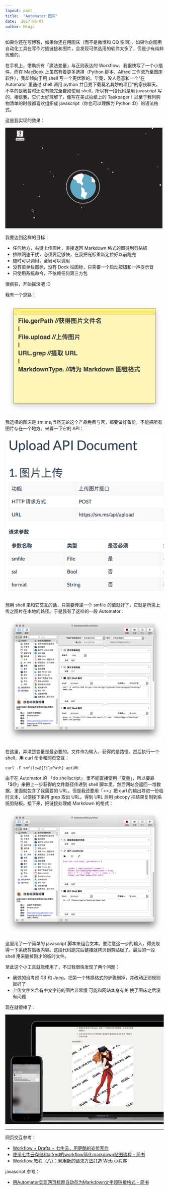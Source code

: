 ```yaml
---
layout: post
title:  "Automator 图床"
date:  2017-06-07
author: Minja
---
```


如果你还在写博客，如果你还在用图床（而不是微博和 QQ 空间），如果你企图用自动化工具在写作时插链接和图片，会发现可供选用的软件太多了，但是少有纯粹优雅的。

在手机上，借助拥有「魔法变量」与正则表达的 Workflow，我很快写了一个小插件。而在 MacBook 上虽然有着更多选择（Python 脚本、Alfred 工作流乃至图床软件），我却倾向于用 shell 写一个更优雅的。毕竟，没人愿意和一个“在 Automator 里通过 shell 调用 python 并且要下载莫名其妙的项目”的家伙聊天。不幸的是我暂时还没有能完全自如使用 shell，所以有一段代码是用 javascript 写的。相信我，它们太好理解了，像写在美式拍纸上的 Taskpaper！以至于我列购物清单的时候都喜欢组织成 javascript（你也可以理解为 Python :D）的语法格式。

这是我实现的效果：

![title](58f758d968cb3.gif)

我要达到这样的目标：

- 任何地方，右键上传图片，直接返回 Markdown 格式的图链到剪贴板
- 排除网速干扰，必须要足够快，在我把光标重新定位好以前跑完
- 随时可以调用，全局可以调用
- 没有菜单栏图标，没有 Dock 栏图标，只需要一个启动按钮和一声提示音
- 只使用系统命令，不依赖任何第三方包

很疯狂，开始摇滚吧 :D

我有一个思路：

![title](58f75b887a542.png)

我选择的图床是 sm.ms,当然无论这个产品免费与否，都要做好备份，不能把所有图片存在一个地方。来看一下它的 API：

![title](58f7614051bf1.png)

想用 shell 来和它交互的话，只需要传递一个 smfile 的值就好了，它就是所需上传之图片在本地的路径。于是我有了这样的一段 Automator：

![title](58f75bb1848de.png)

在这里，弄清楚变量是最必要的。文件作为输入，获得的是路径。然后执行一个 shell，用 curl 命令和网页交互：

```
curl -F smfile=@[FilePath] apiURL
```

由于在 Automator 的 「do shellscript」 里不能直接使用「变量」，所以要靠「$@」来把上一步获得的文件路径传递到 shell 脚本里。然后网站会返回一堆数据，里面就包含了我需要的 URL。但是我还要用「>>」把 curl 的输出导进一份临时文本，以便接下来用 grep 取出 URL。得到 URL 后用 pbcopy 把结果复制到系统剪贴板。接下来，把链接处理成 Markdown 的格式：

![title](58f75e5abf898.png)

这里用了一个简单的 javascript 脚本来组合文本。要注意这一步的输入，得先取得一下系统剪贴板内容。这段代码跑完后链接就拷贝到剪贴板了。最后的一段 shell 用来删掉刚才的临时文件。

至此这个小工具就能使用了，不过我很快发现了两个问题：

- 我做的没考虑 Gif 和 Jpeg，把第一个转换格式的步骤删掉，并改动正则规则就好了
- 上传文件名含有中文字符的图片非常慢 可能和网站本身有关 换了图床之后没有问题

现在就很棒了：

![title](58f7621c4df36.png)

****

网页交互参考：

- [Workflow + Drafts + 七牛云，用更酷的姿势写作](https://sspai.com/post/36990)
- [使用七牛云存储和alfred的workflow简化markdown贴图流程 - 简书](http://www.jianshu.com/p/2272e996cb36)
- [Workflow 教程（八）：利用新的请求方法打造 Web 小程序](https://sspai.com/post/35857)

javascript 参考：

- [用Automator实现网页标题自动存为Markdown文字超链接格式 - 简书](http://www.jianshu.com/p/40d9b0961317)
